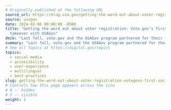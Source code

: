 ```yaml
---
# Originally published at the following URL
source_url: https://blog.usa.gov/getting-the-word-out-about-voter-registration-vote.govs-first-social-media-takeover-with-usagov
source: usagov
date: 2024-02-06 00:00:00 -0500
title: "Getting the word out about voter registration: Vote.gov's first social media
  takeover with USAGov"
deck: "Last fall, vote.gov and the USAGov program partnered for their first-ever social media takeover on National Voter Registration Day. The campaign, which encouraged the public to register to vote, reached 36,000 people across USAGov’s platforms and generated over 2,000 engagements. The partnership raised awareness for vote.gov, boosted vote.gov’s website traffic, and laid the groundwork for the future collaborations and resource-sharing between the two entities. This collaboration between vote.gov and USAGov offers a model for social media takeovers and partnerships between federal agencies and teams."
summary: "Last fall, vote.gov and the USAGov program partnered for their first-ever social media takeover on National Voter Registration Day. The campaign, which encouraged the public to register to vote, reached 36,000 people across USAGov’s platforms and generated over 2,000 engagements. The partnership raised awareness for vote.gov, boosted vote.gov’s website traffic, and laid the groundwork for the future collaborations and resource-sharing between the two entities. This collaboration between vote.gov and USAGov offers a model for social media takeovers and partnerships between federal agencies and teams."
# See all topics at https://digital.gov/topics
topics:
  - social-media
  - accessibility
  - user-experience
  - multilingual
  - best-practices
slug: getting-the-word-out-about-voter-registration-votegovs-first-social-media-takeover-with-usagov
# Controls how this page appears across the site
# 0 -- hidden
# 1 -- visible
weight: 1
---
```

